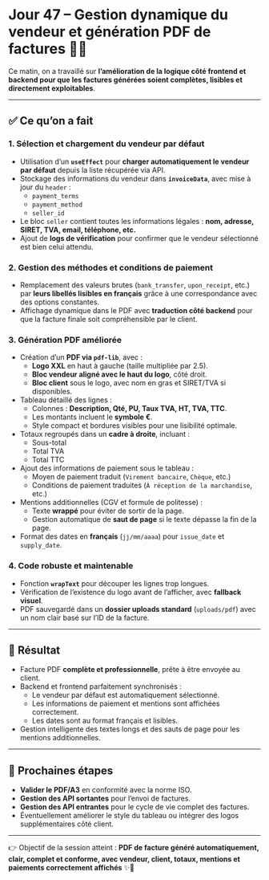 # Jour 47 – Gestion dynamique du vendeur et génération PDF de factures 🚀📄

Ce matin, on a travaillé sur **l’amélioration de la logique côté frontend et backend pour que les factures générées soient complètes, lisibles et directement exploitables**.  

---

## ✅ Ce qu’on a fait

### 1. Sélection et chargement du vendeur par défaut
- Utilisation d’un **`useEffect`** pour **charger automatiquement le vendeur par défaut** depuis la liste récupérée via API.  
- Stockage des informations du vendeur dans **`invoiceData`**, avec mise à jour du `header` :  
  - `payment_terms`  
  - `payment_method`  
  - `seller_id`  
- Le bloc `seller` contient toutes les informations légales : **nom, adresse, SIRET, TVA, email, téléphone, etc.**  
- Ajout de **logs de vérification** pour confirmer que le vendeur sélectionné est bien celui attendu.  

### 2. Gestion des méthodes et conditions de paiement
- Remplacement des valeurs brutes (`bank_transfer`, `upon_receipt`, etc.) par **leurs libellés lisibles en français** grâce à une correspondance avec des options constantes.  
- Affichage dynamique dans le PDF avec **traduction côté backend** pour que la facture finale soit compréhensible par le client.  

### 3. Génération PDF améliorée
- Création d’un **PDF via `pdf-lib`**, avec :  
  - **Logo XXL** en haut à gauche (taille multipliée par 2.5).  
  - **Bloc vendeur aligné avec le haut du logo**, côté droit.  
  - **Bloc client** sous le logo, avec nom en gras et SIRET/TVA si disponibles.  
- Tableau détaillé des lignes :  
  - Colonnes : **Description, Qté, PU, Taux TVA, HT, TVA, TTC**.  
  - Les montants incluent le **symbole €**.  
  - Style compact et bordures visibles pour une lisibilité optimale.  
- Totaux regroupés dans un **cadre à droite**, incluant :  
  - Sous-total  
  - Total TVA  
  - Total TTC  
- Ajout des informations de paiement sous le tableau :  
  - Moyen de paiement traduit (`Virement bancaire`, `Chèque`, etc.)  
  - Conditions de paiement traduites (`À réception de la marchandise`, etc.)  
- Mentions additionnelles (CGV et formule de politesse) :  
  - Texte **wrappé** pour éviter de sortir de la page.  
  - Gestion automatique de **saut de page** si le texte dépasse la fin de la page.  
- Format des dates en **français** (`jj/mm/aaaa`) pour `issue_date` et `supply_date`.

### 4. Code robuste et maintenable
- Fonction **`wrapText`** pour découper les lignes trop longues.  
- Vérification de l’existence du logo avant de l’afficher, avec **fallback visuel**.  
- PDF sauvegardé dans un **dossier uploads standard** (`uploads/pdf`) avec un nom clair basé sur l’ID de la facture.  

---

## 💪 Résultat
- Facture PDF **complète et professionnelle**, prête à être envoyée au client.  
- Backend et frontend parfaitement synchronisés :  
  - Le vendeur par défaut est automatiquement sélectionné.  
  - Les informations de paiement et mentions sont affichées correctement.  
  - Les dates sont au format français et lisibles.  
- Gestion intelligente des textes longs et des sauts de page pour les mentions additionnelles.  

---

## 📌 Prochaines étapes
- **Valider le PDF/A3** en conformité avec la norme ISO.  
- **Gestion des API sortantes** pour l’envoi de factures.  
- **Gestion des API entrantes** pour le cycle de vie complet des factures.  
- Éventuellement améliorer le style du tableau ou intégrer des logos supplémentaires côté client.  

---

👉 Objectif de la session atteint : **PDF de facture généré automatiquement, clair, complet et conforme, avec vendeur, client, totaux, mentions et paiements correctement affichés** ✨📄

